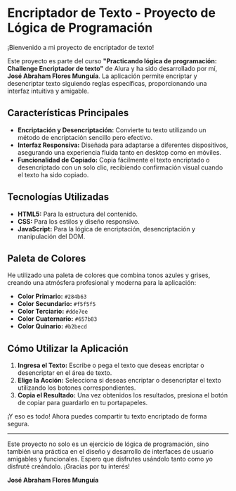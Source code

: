 # Encriptador de Texto - Proyecto de Lógica de Programación

¡Bienvenido a mi proyecto de encriptador de texto!

Este proyecto es parte del curso **"Practicando lógica de programación: Challenge Encriptador de texto"** de Alura y ha sido desarrollado por mí, **José Abraham Flores Munguía**. La aplicación permite encriptar y desencriptar texto siguiendo reglas específicas, proporcionando una interfaz intuitiva y amigable.

## Características Principales

- **Encriptación y Desencriptación:** Convierte tu texto utilizando un método de encriptación sencillo pero efectivo.
- **Interfaz Responsiva:** Diseñada para adaptarse a diferentes dispositivos, asegurando una experiencia fluida tanto en desktop como en móviles.
- **Funcionalidad de Copiado:** Copia fácilmente el texto encriptado o desencriptado con un solo clic, recibiendo confirmación visual cuando el texto ha sido copiado.

## Tecnologías Utilizadas

- **HTML5:** Para la estructura del contenido.
- **CSS:** Para los estilos y diseño responsivo.
- **JavaScript:** Para la lógica de encriptación, desencriptación y manipulación del DOM.

## Paleta de Colores

He utilizado una paleta de colores que combina tonos azules y grises, creando una atmósfera profesional y moderna para la aplicación:

- **Color Primario:** `#284b63`
- **Color Secundario:** `#f5f5f5`
- **Color Terciario:** `#dde7ee`
- **Color Cuaternario:** `#657b83`
- **Color Quinario:** `#b2becd`

## Cómo Utilizar la Aplicación

1. **Ingresa el Texto:** Escribe o pega el texto que deseas encriptar o desencriptar en el área de texto.
2. **Elige la Acción:** Selecciona si deseas encriptar o desencriptar el texto utilizando los botones correspondientes.
3. **Copia el Resultado:** Una vez obtenidos los resultados, presiona el botón de copiar para guardarlo en tu portapapeles.

¡Y eso es todo! Ahora puedes compartir tu texto encriptado de forma segura.

---

Este proyecto no solo es un ejercicio de lógica de programación, sino también una práctica en el diseño y desarrollo de interfaces de usuario amigables y funcionales. Espero que disfrutes usándolo tanto como yo disfruté creándolo. ¡Gracias por tu interés!

**José Abraham Flores Munguía**
